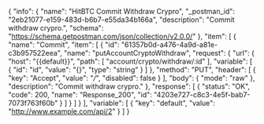 {
  "info": {
    "name": "HitBTC Commit Withdraw Crypro",
    "_postman_id": "2eb21077-e159-483d-b6b7-e55da34b166a",
    "description": "Commit withdraw crypro.",
    "schema": "https://schema.getpostman.com/json/collection/v2.0.0/"
  },
  "item": [
    {
      "name": "Commit",
      "item": [
        {
          "id": "61357b0d-a476-4a9d-a81e-c3b957522eea",
          "name": "putAccountCryptoWithdraw",
          "request": {
            "url": {
              "host": "{{default}}",
              "path": [
                "account/crypto/withdraw/:id"
              ],
              "variable": [
                {
                  "id": "id",
                  "value": "{}",
                  "type": "string"
                }
              ]
            },
            "method": "PUT",
            "header": [
              {
                "key": "Accept",
                "value": "*/*",
                "disabled": false
              }
            ],
            "body": {
              "mode": "raw"
            },
            "description": "Commit withdraw crypro."
          },
          "response": [
            {
              "status": "OK",
              "code": 200,
              "name": "Response_200",
              "id": "4203e727-c8c3-4e5f-bab7-7073f763f60b"
            }
          ]
        }
      ]
    }
  ],
  "variable": [
    {
      "key": "default",
      "value": "http://www.example.com/api/2"
    }
  ]
}